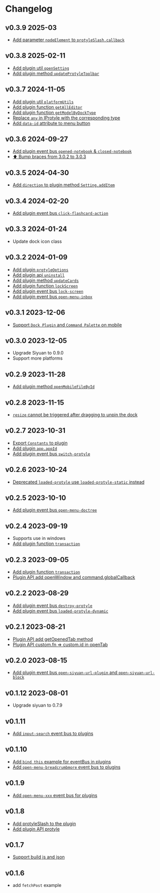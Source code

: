 # Changelog

## v0.3.9 2025-03

* [Add parameter `nodeElement` to `protyleSlash.callback`](https://github.com/siyuan-note/siyuan/issues/14036)

## v0.3.8 2025-02-11

* [Add plugin util `openSetting`](https://github.com/siyuan-note/siyuan/pull/13761)
* [Add plugin method `updateProtyleToolbar`](https://github.com/siyuan-note/plugin-sample/issues/24)

## v0.3.7 2024-11-05

* [Add plugin util `platformUtils`](https://github.com/siyuan-note/siyuan/issues/12930)
* [Add plugin function `getAllEditor`](https://github.com/siyuan-note/siyuan/issues/12884)
* [Add plugin function `getModelByDockType`](https://github.com/siyuan-note/siyuan/issues/11782)
* [Replace `any` in IProtyle with the corresponding type](https://github.com/siyuan-note/petal/issues/34)
* [Add `data-id` attribute to menu button](https://github.com/siyuan-note/plugin-sample/pull/20)

## v0.3.6 2024-09-27

* [Add plugin event bus `opened-notebook` & `closed-notebook`](https://github.com/siyuan-note/siyuan/issues/11974)
* [⬆️ Bump braces from 3.0.2 to 3.0.3](https://github.com/siyuan-note/plugin-sample/pull/16)

## v0.3.5 2024-04-30

* [Add `direction` to plugin method `Setting.addItem`](https://github.com/siyuan-note/siyuan/issues/11183)

## v0.3.4 2024-02-20

* [Add plugin event bus `click-flashcard-action`](https://github.com/siyuan-note/siyuan/issues/10318)

## v0.3.3 2024-01-24

* Update dock icon class

## v0.3.2 2024-01-09

* [Add plugin `protyleOptions`](https://github.com/siyuan-note/siyuan/issues/10090)
* [Add plugin api `uninstall`](https://github.com/siyuan-note/siyuan/issues/10063)
* [Add plugin method `updateCards`](https://github.com/siyuan-note/siyuan/issues/10065)
* [Add plugin function `lockScreen`](https://github.com/siyuan-note/siyuan/issues/10063)
* [Add plugin event bus `lock-screen`](https://github.com/siyuan-note/siyuan/pull/9967)
* [Add plugin event bus `open-menu-inbox`](https://github.com/siyuan-note/siyuan/pull/9967)

## v0.3.1 2023-12-06

* [Support `Dock Plugin` and `Command Palette` on mobile](https://github.com/siyuan-note/siyuan/issues/9926)

## v0.3.0 2023-12-05

* Upgrade Siyuan to 0.9.0
* Support more platforms

## v0.2.9 2023-11-28

* [Add plugin method `openMobileFileById`](https://github.com/siyuan-note/siyuan/issues/9738)

## v0.2.8 2023-11-15

* [`resize` cannot be triggered after dragging to unpin the dock](https://github.com/siyuan-note/siyuan/issues/9640)

## v0.2.7 2023-10-31

* [Export `Constants` to plugin](https://github.com/siyuan-note/siyuan/issues/9555)
* [Add plugin `app.appId`](https://github.com/siyuan-note/siyuan/issues/9538)
* [Add plugin event bus `switch-protyle`](https://github.com/siyuan-note/siyuan/issues/9454)

## v0.2.6 2023-10-24

* [Deprecated `loaded-protyle` use `loaded-protyle-static` instead](https://github.com/siyuan-note/siyuan/issues/9468)

## v0.2.5 2023-10-10

* [Add plugin event bus `open-menu-doctree`](https://github.com/siyuan-note/siyuan/issues/9351)

## v0.2.4 2023-09-19

* Supports use in windows
* [Add plugin function `transaction`](https://github.com/siyuan-note/siyuan/issues/9172)

## v0.2.3 2023-09-05

* [Add plugin function `transaction`](https://github.com/siyuan-note/siyuan/issues/9172)
* [Plugin API add openWindow and command.globalCallback](https://github.com/siyuan-note/siyuan/issues/9032)

## v0.2.2 2023-08-29

* [Add plugin event bus `destroy-protyle`](https://github.com/siyuan-note/siyuan/issues/9033)
* [Add plugin event bus `loaded-protyle-dynamic`](https://github.com/siyuan-note/siyuan/issues/9021)

## v0.2.1 2023-08-21

* [Plugin API add getOpenedTab method](https://github.com/siyuan-note/siyuan/issues/9002)
* [Plugin API custom.fn => custom.id in openTab](https://github.com/siyuan-note/siyuan/issues/8944)

## v0.2.0 2023-08-15

* [Add plugin event bus `open-siyuan-url-plugin` and `open-siyuan-url-block`](https://github.com/siyuan-note/siyuan/pull/8927)

## v0.1.12 2023-08-01

* Upgrade siyuan to 0.7.9

## v0.1.11

* [Add `input-search` event bus to plugins](https://github.com/siyuan-note/siyuan/issues/8725)

## v0.1.10

* [Add `bind this` example for eventBus in plugins](https://github.com/siyuan-note/siyuan/issues/8668)
* [Add `open-menu-breadcrumbmore` event bus to plugins](https://github.com/siyuan-note/siyuan/issues/8666)

## v0.1.9

* [Add `open-menu-xxx` event bus for plugins ](https://github.com/siyuan-note/siyuan/issues/8617)

## v0.1.8

* [Add protyleSlash to the plugin](https://github.com/siyuan-note/siyuan/issues/8599)
* [Add plugin API protyle](https://github.com/siyuan-note/siyuan/issues/8445)

## v0.1.7

* [Support build js and json](https://github.com/siyuan-note/plugin-sample/pull/8)

## v0.1.6

* add `fetchPost` example
